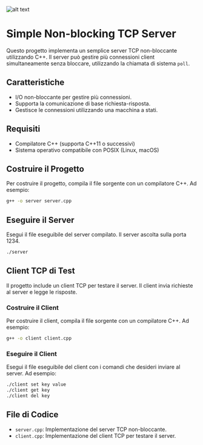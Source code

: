 ![alt text](../misc/img/tcp_server-2024-06-28-155622.png)

# Simple Non-blocking TCP Server

Questo progetto implementa un semplice server TCP non-bloccante utilizzando C++. Il server può gestire più connessioni client simultaneamente senza bloccare, utilizzando la chiamata di sistema `poll`.

## Caratteristiche

- I/O non-bloccante per gestire più connessioni.
- Supporta la comunicazione di base richiesta-risposta.
- Gestisce le connessioni utilizzando una macchina a stati.

## Requisiti

- Compilatore C++ (supporta C++11 o successivi)
- Sistema operativo compatibile con POSIX (Linux, macOS)

## Costruire il Progetto

Per costruire il progetto, compila il file sorgente con un compilatore C++. Ad esempio:

```sh
g++ -o server server.cpp
```

## Eseguire il Server

Esegui il file eseguibile del server compilato. Il server ascolta sulla porta 1234.

```sh
./server
```

## Client TCP di Test

Il progetto include un client TCP per testare il server. Il client invia richieste al server e legge le risposte.

### Costruire il Client

Per costruire il client, compila il file sorgente con un compilatore C++. Ad esempio:

```sh
g++ -o client client.cpp
```

### Eseguire il Client

Esegui il file eseguibile del client con i comandi che desideri inviare al server. Ad esempio:

```sh
./client set key value
./client get key
./client del key
```

## File di Codice

- `server.cpp`: Implementazione del server TCP non-bloccante.
- `client.cpp`: Implementazione del client TCP per testare il server.

